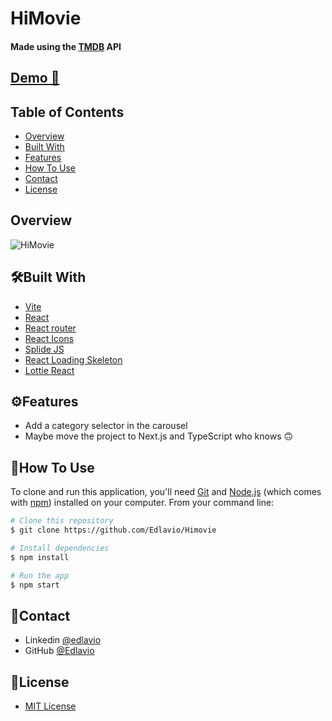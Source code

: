 # HiMovie

#### Made using the **[TMDB](https://www.themoviedb.org/)** API

## [Demo 👀](https://himovie1.vercel.app/)
      

## Table of Contents

- [Overview](#overview)
- [Built With](#built-with)
- [Features](#features)
- [How To Use](#how-to-use)
- [Contact](#contact)
- [License](#license)

## Overview

![HiMovie](https://us-east-1.tixte.net/uploads/edlavio.tixte.co/himovie.gif)

## 🛠️Built With

- [Vite](https://vitejs.dev/)
- [React](https://reactjs.org/)
- [React router](https://reactrouter.com/en/main)
- [React Icons](https://react-icons.github.io/react-icons/)
- [Splide JS](https://splidejs.com/)
- [React Loading Skeleton](https://github.com/dvtng/react-loading-skeleton)
- [Lottie React](https://lottiereact.com/)

## ⚙️Features

- Add a category selector in the carousel
- Maybe move the project to Next.js and TypeScript who knows 🙃 

## 📎How To Use


To clone and run this application, you'll need [Git](https://git-scm.com) and [Node.js](https://nodejs.org/en/download/) (which comes with [npm](http://npmjs.com)) installed on your computer. From your command line:

```bash
# Clone this repository
$ git clone https://github.com/Edlavio/Himovie

# Install dependencies
$ npm install

# Run the app
$ npm start
```

## 📣Contact

- Linkedin [@edlavio](https://www.linkedin.com/in/edlavio/)
- GitHub [@Edlavio](https://github.com/Edlavio)

## 📝License

- [MIT License](./LICENSE)

